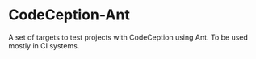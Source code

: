 # CodeCeption-Ant
A set of targets to test projects with CodeCeption using Ant. To be used mostly in CI systems.
